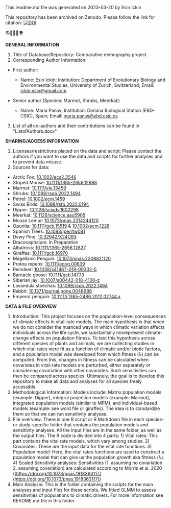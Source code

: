 This readme.md file was generated on 2023-03-20 by Esin Ickin

This repository has been archived on Zenodo. Please follow the link for citation: [![DOI](https://zenodo.org/badge/817721746.svg)](https://doi.org/10.5281/zenodo.16992231)

🌎🐧🦒🌿🌍

**GENERAL INFORMATION**
1. Title of Database/Repository: Comparative demography project
2. Corresponding Author Information:
- First author:
   - Name: Esin Ickin; Institution: Department of Evolutionary Biology and Environmental Studies, University of Zurich, Switzerland; Email: ickin.esin@gmail.com

- Senior author (Species: Marmot, Shrubs, Meerkat):
   - Name: Maria Paniw; Institution: Doñana Biological Station (EBD-CSIC), Spain; Email: maria.paniw@ebd.csic.es
 
3. List of all co-authors and their contributions can be found in "ListofAuthors.docx"
     
**SHARING/ACCESS INFORMATION**
1. Licenses/restrictions placed on the data and script: Please contact the authors if you want to use the data and scripts for further analyses and to prevent data misuse.
2. Sources for data:
- Arctic Fox: [10.1002/ecs2.3546](https://esajournals.onlinelibrary.wiley.com/doi/full/10.1002/ecs2.3546)
- Striped Mouse: [10.1111/1365-2656.12888](https://besjournals.onlinelibrary.wiley.com/doi/full/10.1111/1365-2656.12888)
- Marmot: [10.1111/ele.13459](https://onlinelibrary.wiley.com/doi/full/10.1111/ele.13459)
- Shrubs: [10.1098/rspb.2022.1494](https://royalsocietypublishing.org/doi/10.1098/rspb.2022.1494)
- Petrel: [10.1002/ecm.1459](https://esajournals.onlinelibrary.wiley.com/doi/full/10.1002/ecm.1459)
- Swiss Birds: [10.1098/rstb.2022.0194 ](https://royalsocietypublishing.org/doi/10.1098/rstb.2022.0194)
- Dipper: [10.1126/sciadv.1602298](https://www.science.org/doi/10.1126/sciadv.1602298)
- Meerkat: [10.1126/science.aau5905](https://www.science.org/doi/10.1126/science.aau5905)
- Mouse Lemur: [10.1073/pnas.2214244120](https://www.pnas.org/doi/10.1073/pnas.2214244120)
- Opuntia: [10.1111/gcb.15519](https://onlinelibrary.wiley.com/doi/full/10.1111/gcb.15519) & [10.1002/ecm.1228](https://esajournals.onlinelibrary.wiley.com/doi/full/10.1002/ecm.1228)
- Spanish Trees: [10.1093/jpe/rtw081](https://academic.oup.com/jpe/article/10/5/731/3062498)
- Dewy Pine: [10.32942/X24G93](https://doi.org/10.32942/X24G93)
- Dracocephalum: In Preparation
- Albatross: [10.1111/1365-2656.12827](https://doi.org/10.1111/1365-2656.12827)
- Giraffes: [10.1111/gcb.16970](https://doi.org/10.1111/gcb.16970)
- Magellanic Penguin: [10.1073/pnas.2209821120](https://doi.org/10.1073/pnas.2209821120)
- Protea repens: [10.1111/ecog.00839](https://doi.org/10.1111/ecog.00839)
- Reindeer: [10.1038/s41467-019-09332-5](https://doi.org/10.1038/s41467-019-09332-5)
- Barnacle goose: [10.1111/gcb.14773](https://doi.org/10.1111/gcb.14773)
- Siberian jay: [10.1007/s00442-018-4100-z](https://doi.org/10.1007/s00442-018-4100-z)
- Lavandula stoechas: [10.1098/rspb.2022.1494](https://royalsocietypublishing.org/doi/10.1098/rspb.2022.1494)
- Rabbit: [10.1371/journal.pone.0048988](https://doi.org/10.1371/journal.pone.0048988)
- Emperor penguin: [10.1111/j.1365-2486.2012.02744.x]( https://doi.org/10.1111/j.1365-2486.2012.02744.x)

**DATA & FILE OVERVIEW**
1. Introduction: This project focuses on the population-level consequences of climate effects in vital-rate models. The main hypothesis is that when we do not consider the nuanced ways in which climatic variation affects individuals across the life cycle, we substantially misrepresent climate-change effects on population fitness. To test this hypothesis across different species of plants and animals, we are collecting studies in which vital rates were fit as a function of climatic and/or biotic factors, and a population model was developed from which fitness (λ) can be computed. From this, changes in fitness can be calculated when covariates in vital-rate models are perturbed, either separately or considering covariation with other covariates. Such sensitivities can then be compared across species. Ultimately, the goal is to develop this repository to make all data and analyses for all species freely accessible.  
2. Methodological Information: Models include: Matrix population models (example: Dipper), integral projection models (example: Marmot), integrated population models (similar to MPM), and individual-based models (example: see word file or giraffes). The idea is to standardize them so that we can run sensitivity analyses.
3. File overview: There is one R script or R Markdown file in each species- or study-specific folder that contains the population models and sensitivity analyses. All the input files are in the same folder, as well as the output files. The R code is divided into 4 parts: 1) Vital rates: This part contains the vital rate models, which vary among studies. 2) Covariates: These are the input data for the vital rate functions. 3) Population model: Here, the vital rates functions are used to construct a population model that can give us the population growth aka fitness (λ). 4) Scaled Sensitivity analyses: Sensitivities (1. assuming no covariation 2. assuming covariation) are calculated according to Morris et al. 2020 ([https://doi.org/10.1073/pnas.1918363117](https://doi.org/10.1073/pnas.1918363117))
4. Main Analysis: This is the folder containing the scripts for the main analyses and input files for these scripts. We fitted GLMM to assess sensitivities of populations to climatic drivers. For more information see README.md file in this folder.
   
